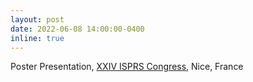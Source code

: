 ```yaml
---
layout: post
date: 2022-06-08 14:00:00-0400
inline: true
---
```


Poster Presentation, [XXIV ISPRS Congress](https://www.isprs2022-nice.com/), Nice, France